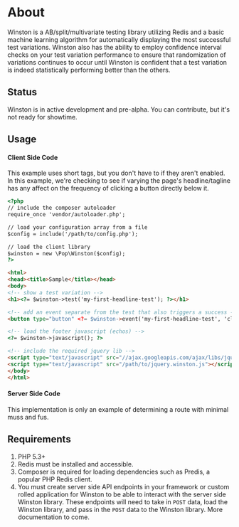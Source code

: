 # About

Winston is a AB/split/multivariate testing library utilizing Redis and a basic machine learning algorithm for automatically displaying the most successful test variations. Winston also has the ability to employ confidence interval checks on your test variation performance to ensure that randomization of variations continues to occur until Winston is confident that a test variation is indeed statistically performing better than the others.

## Status

Winston is in active development and pre-alpha. You can contribute, but it's not ready for showtime.

## Usage

#### Client Side Code

This example uses short tags, but you don't have to if they aren't enabled. In this example, we're checking to see if varying the page's headline/tagline has any affect on the frequency of clicking a button directly below it.

```html
<?php
// include the composer autoloader
require_once 'vendor/autoloader.php';

// load your configuration array from a file
$config = include('/path/to/config.php');

// load the client library
$winston = new \Pop\Winston($config);
?>

<html>
<head><title>Sample</title></head>
<body>
<!-- show a test variation -->
<h1><?= $winston->test('my-first-headline-test'); ?></h1>

<!-- add an event separate from the test that also triggers a success -->
<button type="button" <?= $winston->event('my-first-headline-test', 'click'); ?>>Sample Button</button>

<!-- load the footer javascript (echos) -->
<?= $winston->javascript(); ?>

<!-- include the required jquery lib -->
<script type="text/javascript" src="//ajax.googleapis.com/ajax/libs/jquery/1.10.2/jquery.min.js"></script>
<script type="text/javascript" src="/path/to/jquery.winston.js"></script>
</body>
</html>
```

#### Server Side Code

This implementation is only an example of determining a route with minimal muss and fus.

## Requirements

  1. PHP 5.3+
  2. Redis must be installed and accessible.
  3. Composer is required for loading dependencies such as Predis, a popular PHP Redis client.
  4. You must create server side API endpoints in your framework or custom rolled application for Winston to be able to interact with the server side Winston library. These endpoints will need to take in `POST` data, load the Winston library, and pass in the `POST` data to the Winston library. More documentation to come.
